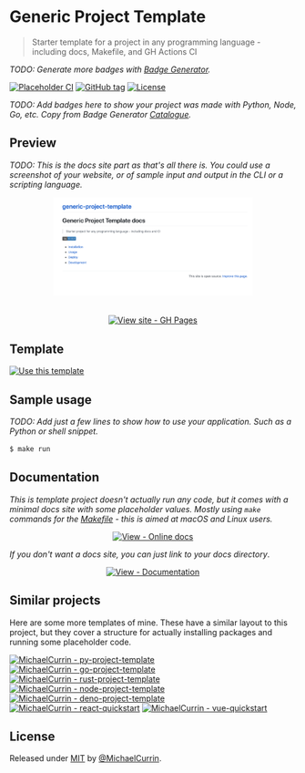 # Generic Project Template
> Starter template for a project in any programming language - including docs, Makefile, and GH Actions CI

_TODO: Generate more badges with [Badge Generator](https://michaelcurrin.github.io/badge-generator/)._

<!-- Badges generated with https://michaelcurrin.github.io/badge-generator/ -->
[![Placeholder CI](https://github.com/MichaelCurrin/generic-project-template/workflows/Placeholder%20CI/badge.svg)](https://github.com/MichaelCurrin/generic-project-template/actions?query=workflow:"Placeholder+CI" "Go GitHub Actions workflow")
[![GitHub tag](https://img.shields.io/github/tag/MichaelCurrin/generic-project-template?include_prereleases=&sort=semver)](https://github.com/MichaelCurrin/generic-project-template/releases/ "Go to GitHub releases")
[![License](https://img.shields.io/badge/License-MIT-blue)](#license "Go to license section")

_TODO: Add badges here to show your project was made with Python, Node, Go, etc. Copy from Badge Generator [Catalogue](https://michaelcurrin.github.io/badge-generator/#/catalogue)._


## Preview

_TODO: This is the docs site part as that's all there is. You could use a screenshot of your website, or of sample input and output in the CLI or a scripting language._

<div align="center">
    <a href="https://michaelcurrin.github.io/generic-project-template/">
        <img src="/sample.png" alt="Sample screenshot" title="Go to website" width="350" />
    </a>
</div>

<br>

<div align="center">

<!-- TODO: Point this at your website or your docs site. -->
[![View site - GH Pages](https://img.shields.io/badge/View_site-GH_Pages-2ea44f?style=for-the-badge)](https://michaelcurrin.github.io/generic-project-template/)

</div>

## Template

<!-- TODO: Remove this template section from your copy. -->

[![Use this template](https://img.shields.io/badge/Generate-Use_this_template-2ea44f?style=for-the-badge)](https://github.com/MichaelCurrin/generic-project-template/generate)


## Sample usage

_TODO: Add just a few lines to show how to use your application. Such as a Python or shell snippet._

```sh
$ make run
```


## Documentation

_This is template project doesn't actually run any code, but it comes with a minimal docs site with some placeholder values. Mostly using `make` commands for the [Makefile](/Makefile) - this is aimed at macOS and Linux users._

<div align="center">

[![View - Online docs](https://img.shields.io/badge/View-Online_docs-blue?style=for-the-badge)](https://michaelcurrin.github.io/generic-project-template/ "Go to online documentation")

</div>

_If you don't want a docs site, you can just link to your docs directory_.

<div align="center">

[![View - Documentation](https://img.shields.io/badge/View-Documentation-blue?style=for-the-badge)](/docs/ "Go to documentation directory")

</div>


## Similar projects

Here are some more templates of mine. These have a similar layout to this project, but they cover a structure for actually installing packages and running some placeholder code.

[![MichaelCurrin - py-project-template](https://img.shields.io/static/v1?label=MichaelCurrin&message=py-project-template&color=blue&logo=github)](https://github.com/MichaelCurrin/py-project-template)
[![MichaelCurrin - go-project-template](https://img.shields.io/static/v1?label=MichaelCurrin&message=go-project-template&color=blue&logo=github)](https://github.com/MichaelCurrin/go-project-template)
[![MichaelCurrin - rust-project-template](https://img.shields.io/static/v1?label=MichaelCurrin&message=rust-project-template&color=blue&logo=github)](https://github.com/MichaelCurrin/rust-project-template)
[![MichaelCurrin - node-project-template](https://img.shields.io/static/v1?label=MichaelCurrin&message=node-project-template&color=blue&logo=github)](https://github.com/MichaelCurrin/node-project-template)
[![MichaelCurrin - deno-project-template](https://img.shields.io/static/v1?label=MichaelCurrin&message=deno-project-template&color=blue&logo=github)](https://github.com/MichaelCurrin/deno-project-template)
[![MichaelCurrin - react-quickstart](https://img.shields.io/static/v1?label=MichaelCurrin&message=react-quickstart&color=blue&logo=github)](https://github.com/MichaelCurrin/react-quickstart)
[![MichaelCurrin - vue-quickstart](https://img.shields.io/static/v1?label=MichaelCurrin&message=vue-quickstart&color=blue&logo=github)](https://github.com/MichaelCurrin/vue-quickstart)


## License

<!-- TODO: Replace with your username and update the LICENSE file contents. -->
Released under [MIT](/LICENSE) by [@MichaelCurrin](https://github.com/MichaelCurrin).

